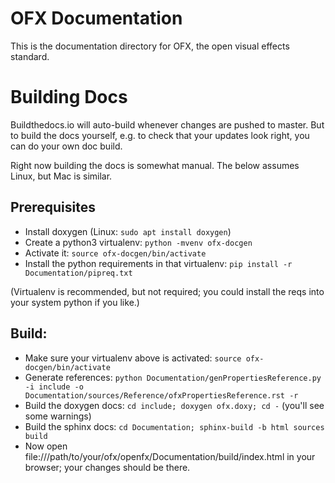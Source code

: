 # OFX Documentation

This is the documentation directory for OFX, the open visual effects standard.

# Building Docs

Buildthedocs.io will auto-build whenever changes are pushed to master.
But to build the docs yourself, e.g. to check that your updates look
right, you can do your own doc build.

Right now building the docs is somewhat manual. The below assumes
Linux, but Mac is similar.

## Prerequisites

* Install doxygen (Linux: `sudo apt install doxygen`)
* Create a python3 virtualenv: `python -mvenv ofx-docgen`
* Activate it: `source ofx-docgen/bin/activate`
* Install the python requirements in that virtualenv: `pip install -r Documentation/pipreq.txt`

(Virtualenv is recommended, but not required; you could install the reqs into your
system python if you like.)

## Build:

* Make sure your virtualenv above is activated: `source ofx-docgen/bin/activate`
* Generate references:
  `python Documentation/genPropertiesReference.py -i include -o Documentation/sources/Reference/ofxPropertiesReference.rst -r`
* Build the doxygen docs: `cd include; doxygen ofx.doxy; cd -` (you'll see
  some warnings)
* Build the sphinx docs:
  `cd Documentation; sphinx-build -b html sources build`
* Now open
  file:///path/to/your/ofx/openfx/Documentation/build/index.html in
  your browser; your changes should be there.
